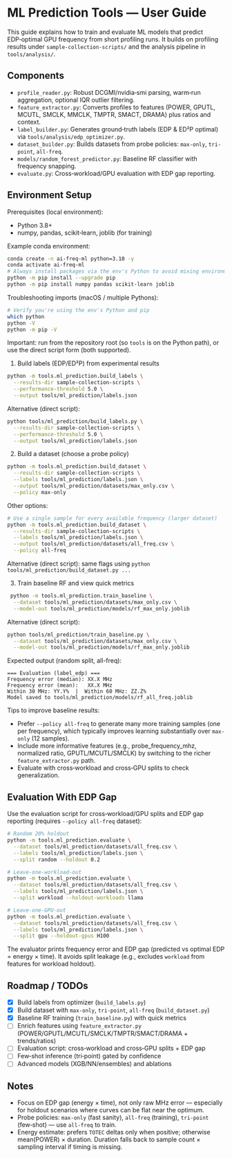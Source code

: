# ML Prediction Tools — User Guide

This guide explains how to train and evaluate ML models that predict EDP‑optimal GPU frequency from short profiling runs. It builds on profiling results under `sample-collection-scripts/` and the analysis pipeline in `tools/analysis/`.

## Components

- `profile_reader.py`: Robust DCGMI/nvidia‑smi parsing, warm‑run aggregation, optional IQR outlier filtering.
- `feature_extractor.py`: Converts profiles to features (POWER, GPUTL, MCUTL, SMCLK, MMCLK, TMPTR, SMACT, DRAMA) plus ratios and context.
- `label_builder.py`: Generates ground‑truth labels (EDP & ED²P optimal) via `tools/analysis/edp_optimizer.py`.
- `dataset_builder.py`: Builds datasets from probe policies: `max-only`, `tri-point`, `all-freq`.
- `models/random_forest_predictor.py`: Baseline RF classifier with frequency snapping.
- `evaluate.py`: Cross‑workload/GPU evaluation with EDP gap reporting.

## Environment Setup

Prerequisites (local environment):
- Python 3.8+
- numpy, pandas, scikit‑learn, joblib (for training)

Example conda environment:
```bash
conda create -n ai-freq-ml python=3.10 -y
conda activate ai-freq-ml
# Always install packages via the env's Python to avoid mixing environments
python -m pip install --upgrade pip
python -m pip install numpy pandas scikit-learn joblib
```

Troubleshooting imports (macOS / multiple Pythons):
```bash
# Verify you're using the env's Python and pip
which python
python -V
python -m pip -V
```

Important: run from the repository root (so `tools` is on the Python path), or use the direct script form (both supported).

1) Build labels (EDP/ED²P) from experimental results
```bash
python -m tools.ml_prediction.build_labels \
  --results-dir sample-collection-scripts \
  --performance-threshold 5.0 \
  --output tools/ml_prediction/labels.json
```
Alternative (direct script):
```bash
python tools/ml_prediction/build_labels.py \
  --results-dir sample-collection-scripts \
  --performance-threshold 5.0 \
  --output tools/ml_prediction/labels.json
```

2) Build a dataset (choose a probe policy)
```bash
python -m tools.ml_prediction.build_dataset \
  --results-dir sample-collection-scripts \
  --labels tools/ml_prediction/labels.json \
  --output tools/ml_prediction/datasets/max_only.csv \
  --policy max-only
```
Other options:
```bash
# Use a single sample for every available frequency (larger dataset)
python -m tools.ml_prediction.build_dataset \
  --results-dir sample-collection-scripts \
  --labels tools/ml_prediction/labels.json \
  --output tools/ml_prediction/datasets/all_freq.csv \
  --policy all-freq
```
Alternative (direct script): same flags using `python tools/ml_prediction/build_dataset.py ...`

3) Train baseline RF and view quick metrics
```bash
 python -m tools.ml_prediction.train_baseline \
  --dataset tools/ml_prediction/datasets/max_only.csv \
  --model-out tools/ml_prediction/models/rf_max_only.joblib
```
Alternative (direct script):
```bash
python tools/ml_prediction/train_baseline.py \
  --dataset tools/ml_prediction/datasets/max_only.csv \
  --model-out tools/ml_prediction/models/rf_max_only.joblib
```

Expected output (random split, all-freq):
```
=== Evaluation (label_edp) ===
Frequency error (median): XX.X MHz
Frequency error (mean):   XX.X MHz
Within 30 MHz: YY.Y%  |  Within 60 MHz: ZZ.Z%
Model saved to tools/ml_prediction/models/rf_all_freq.joblib
```

Tips to improve baseline results:
- Prefer `--policy all-freq` to generate many more training samples (one per frequency),
  which typically improves learning substantially over `max-only` (12 samples).
- Include more informative features (e.g., probe_frequency_mhz, normalized ratio, GPUTL/MCUTL/SMCLK) by switching to the richer `feature_extractor.py` path.
- Evaluate with cross‑workload and cross‑GPU splits to check generalization.

## Evaluation With EDP Gap

Use the evaluation script for cross‑workload/GPU splits and EDP gap reporting (requires `--policy all-freq` dataset):
```bash
# Random 20% holdout
python -m tools.ml_prediction.evaluate \
  --dataset tools/ml_prediction/datasets/all_freq.csv \
  --labels tools/ml_prediction/labels.json \
  --split random --holdout 0.2

# Leave-one-workload-out
python -m tools.ml_prediction.evaluate \
  --dataset tools/ml_prediction/datasets/all_freq.csv \
  --labels tools/ml_prediction/labels.json \
  --split workload --holdout-workloads llama

# Leave-one-GPU-out
python -m tools.ml_prediction.evaluate \
  --dataset tools/ml_prediction/datasets/all_freq.csv \
  --labels tools/ml_prediction/labels.json \
  --split gpu --holdout-gpus H100
```
The evaluator prints frequency error and EDP gap (predicted vs optimal EDP = energy × time). It avoids split leakage (e.g., excludes `workload` from features for workload holdout).

## Roadmap / TODOs

- [x] Build labels from optimizer (`build_labels.py`)
- [x] Build dataset with `max-only`, `tri-point`, `all-freq` (`build_dataset.py`)
- [x] Baseline RF training (`train_baseline.py`) with quick metrics
- [ ] Enrich features using `feature_extractor.py` (POWER/GPUTL/MCUTL/SMCLK/TMPTR/SMACT/DRAMA + trends/ratios)
- [ ] Evaluation script: cross‑workload and cross‑GPU splits + EDP gap
- [ ] Few‑shot inference (tri‑point) gated by confidence
- [ ] Advanced models (XGB/NN/ensembles) and ablations

## Notes

- Focus on EDP gap (energy × time), not only raw MHz error — especially for holdout scenarios where curves can be flat near the optimum.
- Probe policies: `max-only` (fast sanity), `all-freq` (training), `tri-point` (few‑shot) — use `all-freq` to train.
- Energy estimate: prefers `TOTEC` deltas only when positive; otherwise mean(POWER) × duration. Duration falls back to sample count × sampling interval if timing is missing.

